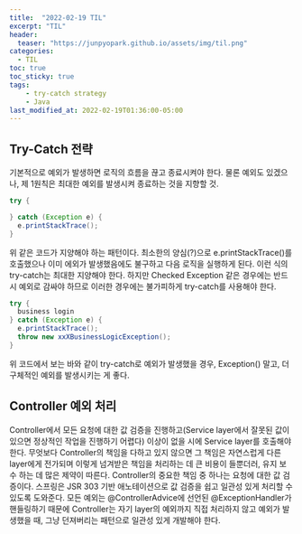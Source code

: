 ```yaml
---
title:  "2022-02-19 TIL"
excerpt: "TIL"
header:
  teaser: "https://junpyopark.github.io/assets/img/til.png"
categories:
  - TIL
toc: true
toc_sticky: true
tags:
    - try-catch strategy
    - Java
last_modified_at: 2022-02-19T01:36:00-05:00
---
```



## Try-Catch 전략
기본적으로 예외가 발생하면 로직의 흐름을 끊고 종료시켜야 한다. 물론 예외도 있겠으나, 제 1원칙은 최대한 예외를 발생시켜 종료하는 것을 지향할 것.
  ```java
  try {

  } catch (Exception e) {
    e.printStackTrace();
}
  ```
위 같은 코드가 지양해야 하는 패턴이다. 최소한의 양심(?)으로 e.printStackTrace()를 호출했으나 이미 에외가 발생했음에도 불구하고 다음 로직을 실행하게 된다. 이런 식의 try-catch는 최대한 지양해야 한다. 하지만 Checked Exception 같은 경우에는 반드시 예외로 감싸야 하므로 이러한 경우에는 불가피하게 try-catch를 사용해야 한다.
```java
try {
  business login
} catch (Exception e) {
  e.printStackTrace();
  throw new xxXBusinessLogicException();
}    
```
위 코드에서 보는 바와 같이 try-catch로 예외가 발생했을 경우, Exception() 말고, 더 구체적인 예외를 발생시키는 게 좋다. 

## Controller 예외 처리
Controller에서 모든 요청에 대한 값 검증을 진행하고(Service layer에서 잘못된 값이 있으면 정상적인 작업을 진행하기 어렵다) 이상이 없을 시에 Service layer를 호출해야 한다. 무엇보다 Controller의 책임을 다하고 있지 않으면 그 책임은 자연스럽게 다른 layer에게 전가되며 이렇게 넘겨받은 책임을 처리하는 데 큰 비용이 들뿐더러, 유지 보수 하는 데 많은 제약이 따른다.
Controller의 중요한 책임 중 하나는 요청에 대한 값 검증이다. 스프링은 JSR 303 기반 애노테이션으로 값 검증을 쉽고 일관성 있게 처리할 수 있도록 도와준다. 모든 예외는 @ControllerAdvice에 선언된 @ExceptionHandler가 핸들링하기 때문에 Controller는 자기 layer의 예외까지  직접 처리하지 않고 예외가 발생했을 때, 그냥 던져버리는 패턴으로 일관성 있게 개발해야 한다.